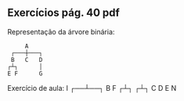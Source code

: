 ## Exercícios pág. 40 pdf
Representação da árvore binária:

         A
     ┌───┼───┐
     B   C   D
    ┌┴┐      │
    E F      G

Exercício de aula:
        I
     ┌──┴──┐
     B     F
    ┌┴┐   ┌┴┐
    C D   E N